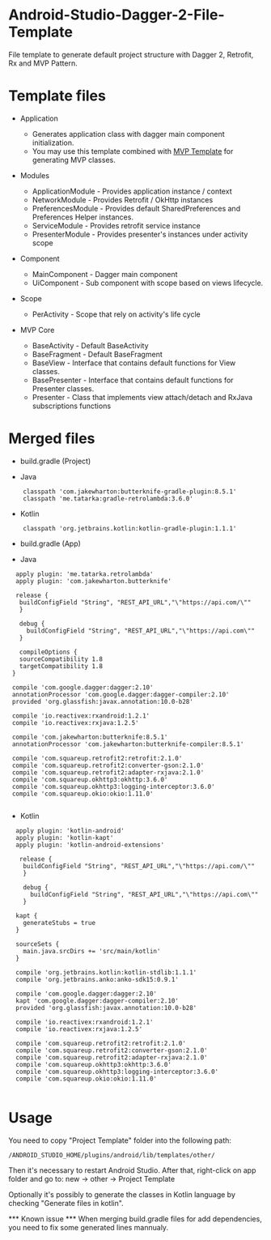 # Android-Studio-Dagger-2-File-Template
File template to generate default project structure with Dagger 2, Retrofit, Rx and MVP Pattern.

# Template files
- Application 
  - Generates application class with dagger main component initialization.
  
  * You may use this template combined with [MVP Template](https://github.com/lucasmodesto/Android-Studio-MVP-File-Template) for generating MVP classes.


- Modules
  - ApplicationModule - Provides application instance / context
  - NetworkModule - Provides Retrofit / OkHttp instances
  - PreferencesModule - Provides default SharedPreferences and Preferences Helper instances.
  - ServiceModule - Provides retrofit service instance
  - PresenterModule - Provides presenter's instances under activity scope
   
- Component
  - MainComponent - Dagger main component
  - UiComponent - Sub component with scope based on views lifecycle.
  
 - Scope
   - PerActivity - Scope that rely on activity's life cycle
   
 - MVP Core
   - BaseActivity - Default BaseActivity
   - BaseFragment - Default BaseFragment
   - BaseView - Interface that contains default functions for View classes.
   - BasePresenter - Interface that contains default functions for Presenter classes.
   - Presenter - Class that implements view attach/detach and RxJava subscriptions functions 
   
# Merged files
- build.gradle (Project)
 * Java
```
    classpath 'com.jakewharton:butterknife-gradle-plugin:8.5.1'
    classpath 'me.tatarka:gradle-retrolambda:3.6.0'
   ```
  * Kotlin
```    
    classpath 'org.jetbrains.kotlin:kotlin-gradle-plugin:1.1.1'
```
  
 - build.gradle (App)
  * Java
 ```
   apply plugin: 'me.tatarka.retrolambda'
   apply plugin: 'com.jakewharton.butterknife'
   
   release {
    buildConfigField "String", "REST_API_URL","\"https://api.com/\""
    }

    debug {
      buildConfigField "String", "REST_API_URL","\"https://api.com\""
    }
    
    compileOptions {
    sourceCompatibility 1.8
    targetCompatibility 1.8
  }
  
  compile 'com.google.dagger:dagger:2.10'
  annotationProcessor 'com.google.dagger:dagger-compiler:2.10'
  provided 'org.glassfish:javax.annotation:10.0-b28'
   
  compile 'io.reactivex:rxandroid:1.2.1'
  compile 'io.reactivex:rxjava:1.2.5'
   
  compile 'com.jakewharton:butterknife:8.5.1'
  annotationProcessor 'com.jakewharton:butterknife-compiler:8.5.1'
   
  compile 'com.squareup.retrofit2:retrofit:2.1.0'
  compile 'com.squareup.retrofit2:converter-gson:2.1.0'
  compile 'com.squareup.retrofit2:adapter-rxjava:2.1.0'
  compile 'com.squareup.okhttp3:okhttp:3.6.0'
  compile 'com.squareup.okhttp3:logging-interceptor:3.6.0'
  compile 'com.squareup.okio:okio:1.11.0'
  
```
  * Kotlin
```  
  apply plugin: 'kotlin-android'
  apply plugin: 'kotlin-kapt'
  apply plugin: 'kotlin-android-extensions'
  
   release {
    buildConfigField "String", "REST_API_URL","\"https://api.com/\""
    }

    debug {
      buildConfigField "String", "REST_API_URL","\"https://api.com\""
    }
  
  kapt {
    generateStubs = true
  }
  
  sourceSets {
    main.java.srcDirs += 'src/main/kotlin'
  }
  
  compile 'org.jetbrains.kotlin:kotlin-stdlib:1.1.1'
  compile 'org.jetbrains.anko:anko-sdk15:0.9.1'
  
  compile 'com.google.dagger:dagger:2.10'
  kapt 'com.google.dagger:dagger-compiler:2.10'
  provided 'org.glassfish:javax.annotation:10.0-b28'
   
  compile 'io.reactivex:rxandroid:1.2.1'
  compile 'io.reactivex:rxjava:1.2.5'
  
  compile 'com.squareup.retrofit2:retrofit:2.1.0'
  compile 'com.squareup.retrofit2:converter-gson:2.1.0'
  compile 'com.squareup.retrofit2:adapter-rxjava:2.1.0'
  compile 'com.squareup.okhttp3:okhttp:3.6.0'
  compile 'com.squareup.okhttp3:logging-interceptor:3.6.0'
  compile 'com.squareup.okio:okio:1.11.0'
  
  ```
# Usage
You need to copy "Project Template" folder into the following path:

```
/ANDROID_STUDIO_HOME/plugins/android/lib/templates/other/
```

Then it's necessary to restart Android Studio. After that, right-click on app folder and go to:
new -> other -> Project Template

Optionally it's possibly to generate the classes in Kotlin language by checking "Generate files in kotlin".

*** Known issue ***
When merging build.gradle files for add dependencies, you need to fix some generated lines mannualy.
